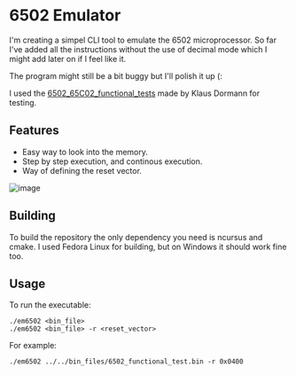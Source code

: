 # 6502 Emulator

I'm creating a simpel CLI tool to emulate the 6502 microprocessor. So far I've added all the instructions without the use of decimal mode
which I might add later on if I feel like it.

The program might still be a bit buggy but I'll polish it up (:

I used the [6502_65C02_functional_tests](https://github.com/Klaus2m5/6502_65C02_functional_tests) made by Klaus Dormann for testing.

## Features

- Easy way to look into the memory.
- Step by step execution, and continous execution.
- Way of defining the reset vector.

![image](https://github.com/Vlixz/6502-emulator/assets/71019504/8d171a13-4a2f-4b73-92c9-41fc70bc30f5)

## Building

To build the repository the only dependency you need is ncursus and cmake. 
I used Fedora Linux for building, but on Windows it should work fine too.

## Usage

To run the executable:
   
   ```
   ./em6502 <bin_file>
   ./em6502 <bin_file> -r <reset_vector>
   ```

For example:

   ```
   ./em6502 ../../bin_files/6502_functional_test.bin -r 0x0400
   ```

